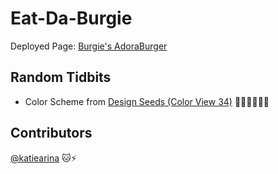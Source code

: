# Eat-Da-Burgie

Deployed Page: [Burgie's AdoraBurger](https://prairie-quest-01010.herokuapp.com/ "Burgie's AdoraBurger (https://prairie-quest-01010.herokuapp.com/)")

## Random Tidbits

+ Color Scheme from [Design Seeds (Color View 34)](https://www.design-seeds.com/wander/wanderlust/color-view-34/)
:dolphin::eggplant::kiss::love_letter::cherry_blossom::tea:

## Contributors
[@katiearina](https://github.com/katiearina/) :cat::zap: